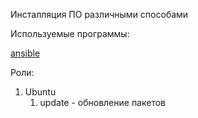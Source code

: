 Инсталляция ПО различными способами

Используемые программы:

[ansible](https://github.com/ansible/ansible/tags)

Роли:

1. Ubuntu
   1. update - обновление пакетов